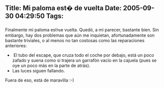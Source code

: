 Title: Mi paloma est� de vuelta
Date: 2005-09-30 04:29:50
Tags: 
---
<p>Finalmente mi paloma estᠤe vuelta. Quedó, a mi parecer, bastante
bien. Sin embargo, hay dos problemas que aún me inquietan,
afortunadamente son bastante triviales, o al menos no tan costosas como
las reparaciones anteriores:</p>
<ul>
<li> El tubo del escape, que cruza todo el coche por debajo,
está un poco zafado y suena como si trajera un garrafón vacío en la
cajuela (pues se oye un poco más en la parte de atrás).</li>
<li>Las luces siguen fallando.</li>
</ul>
<p>
Fuera de eso, está de maravilla :-)<br/><br/><br/></p>
